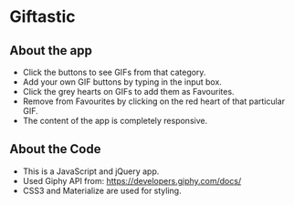 # Giftastic

## About the app

* Click the buttons to see GIFs from that category.
* Add your own GIF buttons by typing in the input box.
* Click the grey hearts on GIFs to add them as Favourites.
* Remove from Favourites by clicking on the red heart of that particular GIF.
* The content of the app is completely responsive.

## About the Code

* This is a JavaScript and jQuery app.
* Used Giphy API from: https://developers.giphy.com/docs/
* CSS3 and Materialize are used for styling.